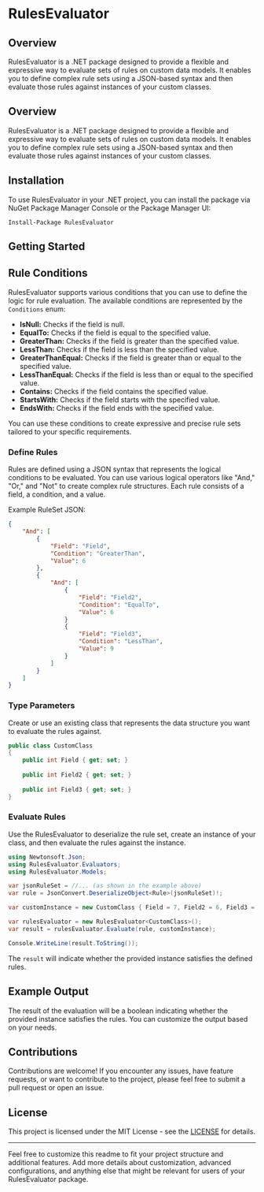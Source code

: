 
# RulesEvaluator

## Overview
RulesEvaluator is a .NET package designed to provide a flexible and expressive way to evaluate sets of rules on custom data models. It enables you to define complex rule sets using a JSON-based syntax and then evaluate those rules against instances of your custom classes.

## Overview

RulesEvaluator is a .NET package designed to provide a flexible and expressive way to evaluate sets of rules on custom data models. It enables you to define complex rule sets using a JSON-based syntax and then evaluate those rules against instances of your custom classes.

## Installation

To use RulesEvaluator in your .NET project, you can install the package via NuGet Package Manager Console or the Package Manager UI:

    Install-Package RulesEvaluator

## Getting Started

## Rule Conditions

RulesEvaluator supports various conditions that you can use to define the logic for rule evaluation. The available conditions are represented by the `Conditions` enum:

- **IsNull:** Checks if the field is null.
- **EqualTo:** Checks if the field is equal to the specified value.
- **GreaterThan:** Checks if the field is greater than the specified value.
- **LessThan:** Checks if the field is less than the specified value.
- **GreaterThanEqual:** Checks if the field is greater than or equal to the specified value.
- **LessThanEqual:** Checks if the field is less than or equal to the specified value.
- **Contains:** Checks if the field contains the specified value.
- **StartsWith:** Checks if the field starts with the specified value.
- **EndsWith:** Checks if the field ends with the specified value.

You can use these conditions to create expressive and precise rule sets tailored to your specific requirements.

### Define Rules

Rules are defined using a JSON syntax that represents the logical conditions to be evaluated. You can use various logical operators like "And," "Or," and "Not" to create complex rule structures. Each rule consists of a field, a condition, and a value.

Example RuleSet JSON:
```json
{
    "And": [
        {
            "Field": "Field",
            "Condition": "GreaterThan",
            "Value": 6
        },
        {
            "And": [
                {
                    "Field": "Field2",
                    "Condition": "EqualTo",
                    "Value": 6
                }
                {
                    "Field": "Field3",
                    "Condition": "LessThan",
                    "Value": 9
                }
            ]
        }
    ]
}
```

### Type Parameters

Create or use an existing class that represents the data structure you want to evaluate the rules against.

```csharp
public class CustomClass
{
    public int Field { get; set; }
    
    public int Field2 { get; set; }
    
    public int Field3 { get; set; }
}
```

### Evaluate Rules

Use the RulesEvaluator to deserialize the rule set, create an instance of your class, and then evaluate the rules against the instance.
```csharp
using Newtonsoft.Json;
using RulesEvaluator.Evaluators;
using RulesEvaluator.Models;

var jsonRuleSet = //... (as shown in the example above)
var rule = JsonConvert.DeserializeObject<Rule>(jsonRuleSet)!;

var customInstance = new CustomClass { Field = 7, Field2 = 6, Field3 = 7 };

var rulesEvaluator = new RulesEvaluator<CustomClass>();
var result = rulesEvaluator.Evaluate(rule, customInstance);

Console.WriteLine(result.ToString());
```

The `result` will indicate whether the provided instance satisfies the defined rules.

## Example Output

The result of the evaluation will be a boolean indicating whether the provided instance satisfies the rules. You can customize the output based on your needs.

## Contributions

Contributions are welcome! If you encounter any issues, have feature requests, or want to contribute to the project, please feel free to submit a pull request or open an issue.

## License

This project is licensed under the MIT License - see the [LICENSE](./LICENSE) for details.

----------

Feel free to customize this readme to fit your project structure and additional features. Add more details about customization, advanced configurations, and anything else that might be relevant for users of your RulesEvaluator package.
